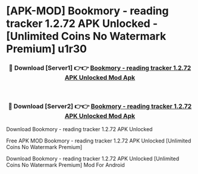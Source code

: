 # [APK-MOD] Bookmory - reading tracker 1.2.72 APK Unlocked - [Unlimited Coins No Watermark Premium] u1r30



<div align="center">
<h3>🔴 Download [Server1] 👉👉 <a href="https://momento.my/?title=Bookmory_-_reading_tracker_1.2.72_APK_Unlocked">Bookmory - reading tracker 1.2.72 APK Unlocked Mod Apk</a></h3><br>

<h3>🔴 Download [Server2] 👉👉 <a href="https://momento.my/?title=Bookmory_-_reading_tracker_1.2.72_APK_Unlocked">Bookmory - reading tracker 1.2.72 APK Unlocked Mod Apk</a></h3>
</div>



Download Bookmory - reading tracker 1.2.72 APK Unlocked 

Free APK MOD Bookmory - reading tracker 1.2.72 APK Unlocked [Unlimited Coins No Watermark Premium]

Download Bookmory - reading tracker 1.2.72 APK Unlocked [Unlimited Coins No Watermark Premium] Mod For Android

